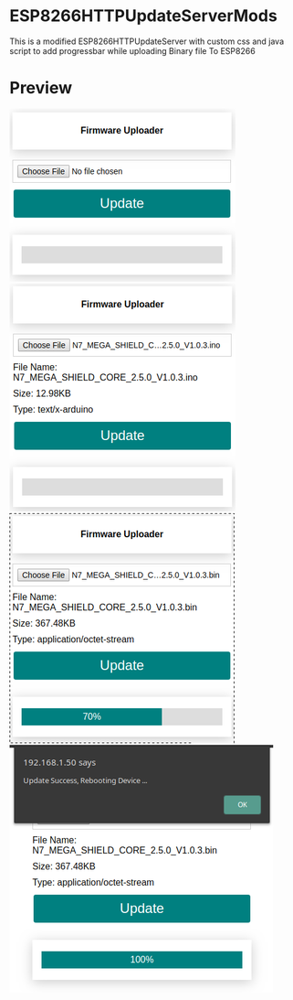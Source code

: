 # ESP8266HTTPUpdateServerMods
This is a modified ESP8266HTTPUpdateServer with custom css and java script to add progressbar while uploading Binary file To ESP8266

# Preview
<p >
  <img src="https://github.com/Kecubunk/ESP8266HTTPUpdateServerMods/blob/master/extras/a.png"/>
  <img src="https://github.com/Kecubunk/ESP8266HTTPUpdateServerMods/blob/master/extras/b.png"/>
  <img src="https://github.com/Kecubunk/ESP8266HTTPUpdateServerMods/blob/master/extras/c.png"/>
  <img src="https://github.com/Kecubunk/ESP8266HTTPUpdateServerMods/blob/master/extras/d.png"/>
</p>
